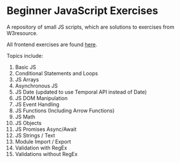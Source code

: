 # Beginner JavaScript Exercises

A repository of small JS scripts, which are solutions to exercises from W3resource. 

All frontend exercises are found [here](https://www.w3resource.com/index.php). 

Topics include:

1) Basic JS
2) Conditional Statements and Loops
3) JS Arrays
4) Asynchronous JS
5) JS Date (updated to use Temporal API instead of Date)
6) JS DOM Manipulation
7) JS Event Handling
8) JS Functions (Including Arrow Functions)
9) JS Math
10) JS Objects
11) JS Promises Async/Await
12) JS Strings / Text
13) Module Import / Export
14) Validation with RegEx
15) Validations without RegEx
